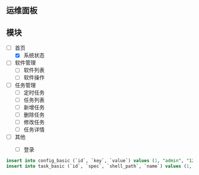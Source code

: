 

## 运维面板



## 模块

- [ ] 首页
    - [x] 系统状态

- [ ] 软件管理
    - [ ] 软件列表
    - [ ] 软件操作

- [ ] 任务管理
    - [ ] 定时任务
    - [ ] 任务列表
    - [ ] 新增任务
    - [ ] 删除任务
    - [ ] 修改任务
    - [ ] 任务详情

- [ ] 其他
    - [ ] 登录
    

```SQL
insert into config_basic (`id`, `key`, `value`) values (1, "admin", "123456");
insert into task_basic (`id`, `spec`, `shell_path`, `name`) values (1, "ls", "./usr", "list");
```